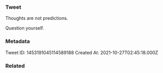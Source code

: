 ### Tweet
Thoughts are not predictions.

Question yourself.

### Metadata
Tweet ID: 1453191045114589188
Created At: 2021-10-27T02:45:18.000Z

### Related

